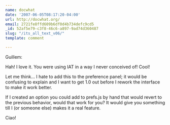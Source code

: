 ```yaml
---
name: docwhat
date: '2007-06-05T08:17:20-04:00'
url: http://docwhat.org/
email: 2721fe8ffd609b6df0d4b734defc9cd5
_id: 52af5e79-c3f8-46c6-a897-9ad74d360487
slug: "/its_all_text_v06/"
template: comment

---
```


Guillem:

Hah!  I love it.  You were using IAT in a way I never conceived of!  Cool!

Let me think&hellip;  I hate to add this to the preference panel; it would be confusing to explain and I want to get 1.0 out before I rework the interface to make it work better.

If I created an option you could add to prefs.js by hand that would revert to the previous behavior, would that work for you?  It would give you something till I (or someone else) makes it a real feature.

Ciao!
